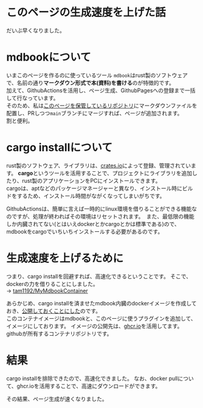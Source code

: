 # このページの生成速度を上げた話
だいぶ早くなりました。

# mdbookについて
いまこのページを作るのに使っているツール `mdbook`はrust製のソフトウェアで、名前の通り**マークダウン形式で本(資料)を書ける**のが特徴的です。  
加えて、GithubActionsを活用し、ページ生成、GithubPagesへの登録まで一括して行なっています。  
そのため、私は[このページを保管しているリポジトリ](https://github.com/tam1192/tam1192)にマークダウンファイルを配置し、PRしつつ`main`ブランチにマージすれば、ページが追加されます。  
割と便利。

# cargo installについて
rust製のソフトウェア、ライブラリは、[crates.io](https://crates.io)によって登録、管理されています。 **cargo**というツールを活用することで、プロジェクトにライブラリを追加したり、rust製のアプリケーションをPCにインストールできます。  
cargoは、aptなどのパッケージマネージャーと異なり、インストール時にビルドをするため、インストール時間がながくなってしまいがちです。

GithubActionsは、簡単に言えば一時的にlinux環境を借りることができる機能なのですが、処理が終わればその環境はリセットされます。　また、最低限の機能しか内臓されてない(とはいえdockerとかcargoとかは標準である)ので、mdbookをcargoでいちいちインストールする必要があるのです。

# 生成速度を上げるために
つまり、cargo installを回避すれば、高速化できるということです。
そこで、dockerの力を借りることにしました。  
-> [tam1192/MyMdbookContainer](https://github.com/tam1192/MyMdbookContainer) 

あらかじめ、cargo installを済ませたmdbook内臓のdockerイメージを作成しておき、[公開しておくことにした](https://github.com/tam1192/MyMdbookContainer/pkgs/container/mymdbookcontainer)のです。  
このコンテナイメージはmdbookと、このページに使うプラグインを追加して、イメージにしております。  イメージの公開先は、[ghcr.io](https://ghcr.io)を活用してます。 githubが所有するコンテナリポジトリです。

# 結果
cargo installを排除できたので、高速化できました。
なお、docker pullについて、ghcr.ioを活用することで、高速にダウンロードができます。

その結果、ページ生成が速くなりました。
